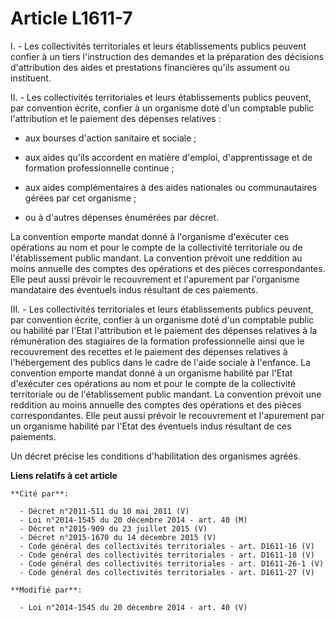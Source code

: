 # Article L1611-7

I. - Les collectivités territoriales et leurs établissements publics peuvent confier à un tiers l'instruction des demandes et
la préparation des décisions d'attribution des aides et prestations financières qu'ils assument ou instituent. 

II. - Les collectivités territoriales et leurs établissements publics peuvent, par convention écrite, confier à un organisme
doté d'un comptable public l'attribution et le paiement des dépenses relatives : 

- aux bourses d'action sanitaire et sociale ; 

- aux aides qu'ils accordent en matière d'emploi, d'apprentissage et de formation professionnelle continue ; 

- aux aides complémentaires à des aides nationales ou communautaires gérées par cet organisme ; 

- ou à d'autres dépenses énumérées par décret. 

La convention emporte mandat donné à l'organisme d'exécuter ces opérations au nom et pour le compte de la collectivité
territoriale ou de l'établissement public mandant. La convention prévoit une reddition au moins annuelle des comptes des
opérations et des pièces correspondantes. Elle peut aussi prévoir le recouvrement et l'apurement par l'organisme mandataire
des éventuels indus résultant de ces paiements.

III. - Les collectivités territoriales et leurs établissements publics peuvent, par convention écrite, confier à un organisme
doté d'un comptable public ou habilité par l'Etat l'attribution et le paiement des dépenses relatives à la rémunération des
stagiaires de la formation professionnelle ainsi que le recouvrement des recettes et le paiement des dépenses relatives à
l'hébergement des publics dans le cadre de l'aide sociale à l'enfance. La convention emporte mandat donné à un organisme
habilité par l'Etat d'exécuter ces opérations au nom et pour le compte de la collectivité territoriale ou de l'établissement
public mandant. La convention prévoit une reddition au moins annuelle des comptes des opérations et des pièces
correspondantes. Elle peut aussi prévoir le recouvrement et l'apurement par un organisme habilité par l'Etat des éventuels
indus résultant de ces paiements.

Un décret précise les conditions d'habilitation des organismes agréés.

**Liens relatifs à cet article**

	**Cité par**:

	  - Décret n°2011-511 du 10 mai 2011 (V)
	  - Loi n°2014-1545 du 20 décembre 2014 - art. 40 (M)
	  - Décret n°2015-909 du 23 juillet 2015 (V)
	  - Décret n°2015-1670 du 14 décembre 2015 (V)
	  - Code général des collectivités territoriales - art. D1611-16 (V)
	  - Code général des collectivités territoriales - art. D1611-18 (V)
	  - Code général des collectivités territoriales - art. D1611-26-1 (V)
	  - Code général des collectivités territoriales - art. D1611-27 (V)

	**Modifié par**:

	  - Loi n°2014-1545 du 20 décembre 2014 - art. 40 (V)
